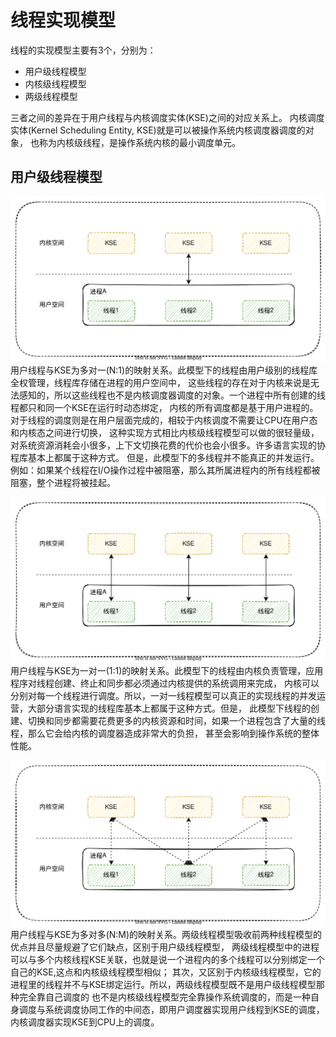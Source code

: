 # 线程实现模型
线程的实现模型主要有3个，分别为：
- 用户级线程模型
- 内核级线程模型
- 两级线程模型

三者之间的差异在于用户线程与内核调度实体(KSE)之间的对应关系上。
内核调度实体(Kernel Scheduling Entity, KSE)就是可以被操作系统内核调度器调度的对象，
也称为内核级线程，是操作系统内核的最小调度单元。

## 用户级线程模型
![用户级线程模型](https://github.com/smartfly/doc/blob/master/pic/%E7%BA%BF%E7%A8%8B%E6%A8%A1%E5%9E%8B-%E7%94%A8%E6%88%B7%E7%BA%A7%E7%BA%BF%E7%A8%8B%E6%A8%A1%E5%9E%8B.svg)
用户线程与KSE为多对一(N:1)的映射关系。此模型下的线程由用户级别的线程库全权管理，线程库存储在进程的用户空间中，
这些线程的存在对于内核来说是无法感知的，所以这些线程也不是内核调度器调度的对象。一个进程中所有创建的线程都只和同一个KSE在运行时动态绑定，
内核的所有调度都是基于用户进程的。对于线程的调度则是在用户层面完成的，相较于内核调度不需要让CPU在用户态和内核态之间进行切换，
这种实现方式相比内核级线程模型可以做的很轻量级，对系统资源消耗会小很多，上下文切换花费的代价也会小很多。许多语言实现的协程库基本上都属于这种方式。
但是，此模型下的多线程并不能真正的并发运行。例如：如果某个线程在I/O操作过程中被阻塞，那么其所属进程内的所有线程都被阻塞，整个进程将被挂起。

![内核级线程模型](../pic/线程模型-内核级线程模型.svg)
用户线程与KSE为一对一(1:1)的映射关系。此模型下的线程由内核负责管理，应用程序对线程创建、终止和同步都必须通过内核提供的系统调用来完成，
内核可以分别对每一个线程进行调度。所以，一对一线程模型可以真正的实现线程的并发运营，大部分语言实现的线程库基本上都属于这种方式。但是，
此模型下线程的创建、切换和同步都需要花费更多的内核资源和时间，如果一个进程包含了大量的线程，那么它会给内核的调度器造成非常大的负担，
甚至会影响到操作系统的整体性能。

![两级线程模型](../pic/线程模型-两级线程模型.svg)
用户线程与KSE为多对多(N:M)的映射关系。两级线程模型吸收前两种线程模型的优点并且尽量规避了它们缺点，区别于用户级线程模型，
两级线程模型中的进程可以与多个内核线程KSE关联，也就是说一个进程内的多个线程可以分别绑定一个自己的KSE,这点和内核级线程模型相似；
其次，又区别于内核级线程模型，它的进程里的线程并不与KSE绑定运行。所以，两级线程模型既不是用户级线程模型那种完全靠自己调度的
也不是内核级线程模型完全靠操作系统调度的，而是一种自身调度与系统调度协同工作的中间态，即用户调度器实现用户线程到KSE的调度，
内核调度器实现KSE到CPU上的调度。
